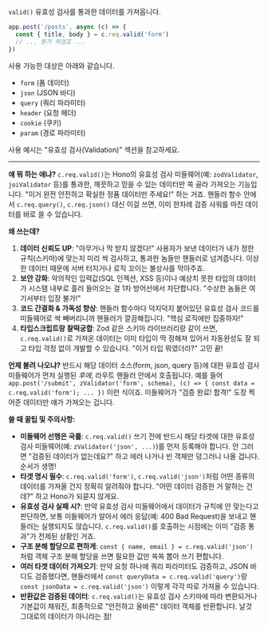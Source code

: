 `valid()`
유효성 검사를 통과한 데이터를 가져옵니다.

```javascript
app.post('/posts', async (c) => {
  const { title, body } = c.req.valid('form')
  // ... 뭔가 하겠죠 ...
})
```

사용 가능한 대상은 아래와 같습니다.

*   `form` (폼 데이터)
*   `json` (JSON 바디)
*   `query` (쿼리 파라미터)
*   `header` (요청 헤더)
*   `cookie` (쿠키)
*   `param` (경로 파라미터)

사용 예시는 "유효성 검사(Validation)" 섹션을 참고하세요.

---

**얘 뭐 하는 애냐?**
`c.req.valid()`는 Hono의 유효성 검사 미들웨어(예: `zodValidator`, `joiValidator` 등)를 통과한, 깨끗하고 믿을 수 있는 데이터만 쏙 골라 가져오는 기능입니다. "이거 완전 안전하고 확실한 정품 데이터만 주세요!" 하는 거죠. 핸들러 함수 안에서 `c.req.query()`, `c.req.json()` 대신 이걸 쓰면, 이미 한차례 검증 샤워를 마친 데이터를 바로 쓸 수 있습니다.

**왜 쓰는데?**
1.  **데이터 신뢰도 UP**: "아무거나 막 받지 않겠다!" 사용자가 보낸 데이터가 내가 정한 규칙(스키마)에 맞는지 미리 싹 검사하고, 통과한 놈들만 핸들러로 넘겨줍니다. 이상한 데이터 때문에 서버 터지거나 로직 꼬이는 불상사를 막아주죠.
2.  **보안 강화**: 악의적인 입력값(SQL 인젝션, XSS 등)이나 예상치 못한 타입의 데이터가 시스템 내부로 흘러 들어오는 걸 1차 방어선에서 차단합니다. "수상한 놈들은 여기서부터 입장 불가!"
3.  **코드 간결화 & 가독성 향상**: 핸들러 함수마다 덕지덕지 붙어있던 유효성 검사 코드를 미들웨어로 싹 빼버리니까 핸들러가 깔끔해집니다. "핵심 로직에만 집중하자!"
4.  **타입스크립트랑 찰떡궁합**: Zod 같은 스키마 라이브러리랑 같이 쓰면, `c.req.valid()`로 가져온 데이터는 이미 타입이 딱 정해져 있어서 자동완성도 잘 되고 타입 걱정 없이 개발할 수 있습니다. "이거 타입 뭐였더라?" 고민 끝!

**언제 불려 나오냐?**
반드시 해당 데이터 소스(form, json, query 등)에 대한 유효성 검사 미들웨어가 먼저 실행된 *후에*, 라우트 핸들러 안에서 호출됩니다. 예를 들어 `app.post('/submit', zValidator('form', schema), (c) => { const data = c.req.valid('form'); ... })` 이런 식이죠. 미들웨어가 "검증 완료! 합격!" 도장 찍어준 데이터만 얘가 가져오는 겁니다.

**쓸 때 꿀팁 및 주의사항:**
*   **미들웨어 선행은 국룰**: `c.req.valid()` 쓰기 전에 반드시 해당 타겟에 대한 유효성 검사 미들웨어(예: `zValidator('json', ...)`)를 먼저 등록해야 합니다. 안 그러면 "검증된 데이터가 없는데요?" 하고 에러 나거나 빈 객체만 덩그러니 나올 겁니다. 순서가 생명!
*   **타겟 명시 필수**: `c.req.valid('form')`, `c.req.valid('json')`처럼 어떤 종류의 데이터를 가져올 건지 정확히 알려줘야 합니다. "어떤 데이터 검증한 거 말하는 건데?" 하고 Hono가 되묻지 않게요.
*   **유효성 검사 실패 시?**: 만약 유효성 검사 미들웨어에서 데이터가 규칙에 안 맞는다고 판단하면, 보통 미들웨어가 알아서 에러 응답(예: 400 Bad Request)을 보내고 핸들러는 실행되지도 않습니다. `c.req.valid()`를 호출하는 시점에는 이미 "검증 통과"가 전제된 상황인 거죠.
*   **구조 분해 할당으로 편하게**: `const { name, email } = c.req.valid('json')`처럼 객체 구조 분해 할당을 쓰면 필요한 값만 쏙쏙 뽑아 쓰기 편합니다.
*   **여러 타겟 데이터 가져오기**: 만약 요청 하나에 쿼리 파라미터도 검증하고, JSON 바디도 검증했다면, 핸들러에서 `const queryData = c.req.valid('query')`랑 `const jsonData = c.req.valid('json')` 이렇게 각각 따로 가져올 수 있습니다.
*   **반환값은 검증된 데이터**: `c.req.valid()`는 유효성 검사 스키마에 따라 변환되거나 기본값이 채워진, 최종적으로 "안전하고 올바른" 데이터 객체를 반환합니다. 날것 그대로의 데이터가 아니라는 점!
